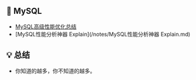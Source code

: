 ## 💾 MySQL

* [MySQL高级性能优化总结](/notes/MySQL高级性能优化总结.md)
* [MySQL性能分析神器 Explain](/notes/MySQL性能分析神器 Explain.md)

## 💡 总结

- 你知道的越多，你不知道的越多。